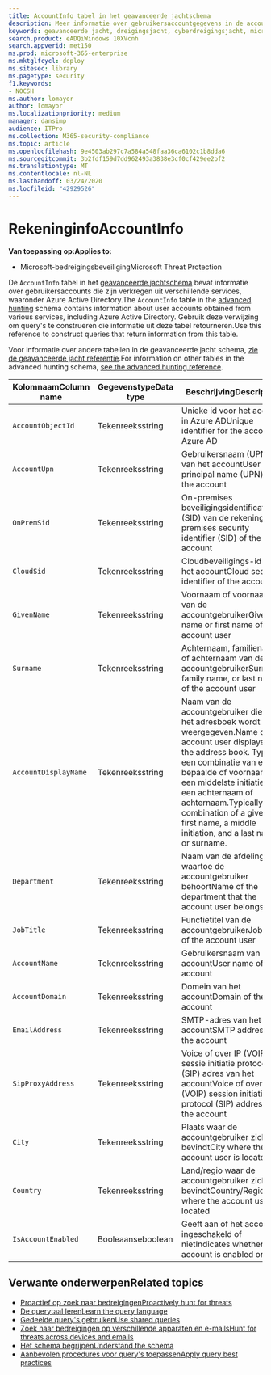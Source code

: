 ```yaml
---
title: AccountInfo tabel in het geavanceerde jachtschema
description: Meer informatie over gebruikersaccountgegevens in de accountinfo-tabel van het geavanceerde jachtschema
keywords: geavanceerde jacht, dreigingsjacht, cyberdreigingsjacht, microsoft threat protection, microsoft 365, mtp, m365, search, query, telemetrie, schemareferentie, kusto, tabel, kolom, gegevenstype, beschrijving, AlertInfo, alert, entiteiten, bewijs, bestand, IP-adres, apparaat, machine, gebruiker, account
search.product: eADQiWindows 10XVcnh
search.appverid: met150
ms.prod: microsoft-365-enterprise
ms.mktglfcycl: deploy
ms.sitesec: library
ms.pagetype: security
f1.keywords:
- NOCSH
ms.author: lomayor
author: lomayor
ms.localizationpriority: medium
manager: dansimp
audience: ITPro
ms.collection: M365-security-compliance
ms.topic: article
ms.openlocfilehash: 9e4503ab297c7a584a548faa36ca6102c1b8dda6
ms.sourcegitcommit: 3b2fdf159d7dd962493a3838e3cf0cf429ee2bf2
ms.translationtype: MT
ms.contentlocale: nl-NL
ms.lasthandoff: 03/24/2020
ms.locfileid: "42929526"
---
```

# <a name="accountinfo"></a><span data-ttu-id="7e3e0-104">Rekeninginfo</span><span class="sxs-lookup"><span data-stu-id="7e3e0-104">AccountInfo</span></span>

<span data-ttu-id="7e3e0-105">**Van toepassing op:**</span><span class="sxs-lookup"><span data-stu-id="7e3e0-105">**Applies to:**</span></span>
- <span data-ttu-id="7e3e0-106">Microsoft-bedreigingsbeveiliging</span><span class="sxs-lookup"><span data-stu-id="7e3e0-106">Microsoft Threat Protection</span></span>

<span data-ttu-id="7e3e0-107">De `AccountInfo` tabel in het [geavanceerde jachtschema](advanced-hunting-overview.md) bevat informatie over gebruikersaccounts die zijn verkregen uit verschillende services, waaronder Azure Active Directory.</span><span class="sxs-lookup"><span data-stu-id="7e3e0-107">The `AccountInfo` table in the [advanced hunting](advanced-hunting-overview.md) schema contains information about user accounts obtained from various services, including Azure Active Directory.</span></span> <span data-ttu-id="7e3e0-108">Gebruik deze verwijzing om query's te construeren die informatie uit deze tabel retourneren.</span><span class="sxs-lookup"><span data-stu-id="7e3e0-108">Use this reference to construct queries that return information from this table.</span></span>

<span data-ttu-id="7e3e0-109">Voor informatie over andere tabellen in de geavanceerde jacht schema, [zie de geavanceerde jacht referentie](advanced-hunting-schema-tables.md).</span><span class="sxs-lookup"><span data-stu-id="7e3e0-109">For information on other tables in the advanced hunting schema, [see the advanced hunting reference](advanced-hunting-schema-tables.md).</span></span>

| <span data-ttu-id="7e3e0-110">Kolomnaam</span><span class="sxs-lookup"><span data-stu-id="7e3e0-110">Column name</span></span> | <span data-ttu-id="7e3e0-111">Gegevenstype</span><span class="sxs-lookup"><span data-stu-id="7e3e0-111">Data type</span></span> | <span data-ttu-id="7e3e0-112">Beschrijving</span><span class="sxs-lookup"><span data-stu-id="7e3e0-112">Description</span></span> |
|-------------|-----------|-------------|
| `AccountObjectId` | <span data-ttu-id="7e3e0-113">Tekenreeks</span><span class="sxs-lookup"><span data-stu-id="7e3e0-113">string</span></span> | <span data-ttu-id="7e3e0-114">Unieke id voor het account in Azure AD</span><span class="sxs-lookup"><span data-stu-id="7e3e0-114">Unique identifier for the account in Azure AD</span></span> |
| `AccountUpn` | <span data-ttu-id="7e3e0-115">Tekenreeks</span><span class="sxs-lookup"><span data-stu-id="7e3e0-115">string</span></span> | <span data-ttu-id="7e3e0-116">Gebruikersnaam (UPN) van het account</span><span class="sxs-lookup"><span data-stu-id="7e3e0-116">User principal name (UPN) of the account</span></span> |
| `OnPremSid` | <span data-ttu-id="7e3e0-117">Tekenreeks</span><span class="sxs-lookup"><span data-stu-id="7e3e0-117">string</span></span> | <span data-ttu-id="7e3e0-118">On-premises beveiligingsidentificatie (SID) van de rekening</span><span class="sxs-lookup"><span data-stu-id="7e3e0-118">On-premises security identifier (SID) of the account</span></span> |
| `CloudSid` | <span data-ttu-id="7e3e0-119">Tekenreeks</span><span class="sxs-lookup"><span data-stu-id="7e3e0-119">string</span></span> | <span data-ttu-id="7e3e0-120">Cloudbeveiligings-id van het account</span><span class="sxs-lookup"><span data-stu-id="7e3e0-120">Cloud security identifier of the account</span></span> |
| `GivenName` | <span data-ttu-id="7e3e0-121">Tekenreeks</span><span class="sxs-lookup"><span data-stu-id="7e3e0-121">string</span></span> | <span data-ttu-id="7e3e0-122">Voornaam of voornaam van de accountgebruiker</span><span class="sxs-lookup"><span data-stu-id="7e3e0-122">Given name or first name of the account user</span></span> |
| `Surname` | <span data-ttu-id="7e3e0-123">Tekenreeks</span><span class="sxs-lookup"><span data-stu-id="7e3e0-123">string</span></span> | <span data-ttu-id="7e3e0-124">Achternaam, familienaam of achternaam van de accountgebruiker</span><span class="sxs-lookup"><span data-stu-id="7e3e0-124">Surname, family name, or last name of the account user</span></span> |
| `AccountDisplayName` | <span data-ttu-id="7e3e0-125">Tekenreeks</span><span class="sxs-lookup"><span data-stu-id="7e3e0-125">string</span></span> | <span data-ttu-id="7e3e0-126">Naam van de accountgebruiker die in het adresboek wordt weergegeven.</span><span class="sxs-lookup"><span data-stu-id="7e3e0-126">Name of the account user displayed in the address book.</span></span> <span data-ttu-id="7e3e0-127">Typisch een combinatie van een bepaalde of voornaam, een middelste initiatie, en een achternaam of achternaam.</span><span class="sxs-lookup"><span data-stu-id="7e3e0-127">Typically a combination of a given or first name, a middle initiation, and a last name or surname.</span></span> |
| `Department` | <span data-ttu-id="7e3e0-128">Tekenreeks</span><span class="sxs-lookup"><span data-stu-id="7e3e0-128">string</span></span> | <span data-ttu-id="7e3e0-129">Naam van de afdeling waartoe de accountgebruiker behoort</span><span class="sxs-lookup"><span data-stu-id="7e3e0-129">Name of the department that the account user belongs to</span></span> |
| `JobTitle` | <span data-ttu-id="7e3e0-130">Tekenreeks</span><span class="sxs-lookup"><span data-stu-id="7e3e0-130">string</span></span> | <span data-ttu-id="7e3e0-131">Functietitel van de accountgebruiker</span><span class="sxs-lookup"><span data-stu-id="7e3e0-131">Job title of the account user</span></span> |
| `AccountName` | <span data-ttu-id="7e3e0-132">Tekenreeks</span><span class="sxs-lookup"><span data-stu-id="7e3e0-132">string</span></span> | <span data-ttu-id="7e3e0-133">Gebruikersnaam van het account</span><span class="sxs-lookup"><span data-stu-id="7e3e0-133">User name of the account</span></span> |
| `AccountDomain` | <span data-ttu-id="7e3e0-134">Tekenreeks</span><span class="sxs-lookup"><span data-stu-id="7e3e0-134">string</span></span> | <span data-ttu-id="7e3e0-135">Domein van het account</span><span class="sxs-lookup"><span data-stu-id="7e3e0-135">Domain of the account</span></span> |
| `EmailAddress` | <span data-ttu-id="7e3e0-136">Tekenreeks</span><span class="sxs-lookup"><span data-stu-id="7e3e0-136">string</span></span> | <span data-ttu-id="7e3e0-137">SMTP-adres van het account</span><span class="sxs-lookup"><span data-stu-id="7e3e0-137">SMTP address of the account</span></span> |
| `SipProxyAddress` | <span data-ttu-id="7e3e0-138">Tekenreeks</span><span class="sxs-lookup"><span data-stu-id="7e3e0-138">string</span></span> | <span data-ttu-id="7e3e0-139">Voice of over IP (VOIP) sessie initiatie protocol (SIP) adres van het account</span><span class="sxs-lookup"><span data-stu-id="7e3e0-139">Voice of over IP (VOIP) session initiation protocol (SIP) address of the account</span></span> |
| `City` | <span data-ttu-id="7e3e0-140">Tekenreeks</span><span class="sxs-lookup"><span data-stu-id="7e3e0-140">string</span></span> | <span data-ttu-id="7e3e0-141">Plaats waar de accountgebruiker zich bevindt</span><span class="sxs-lookup"><span data-stu-id="7e3e0-141">City where the account user is located</span></span> |
| `Country` | <span data-ttu-id="7e3e0-142">Tekenreeks</span><span class="sxs-lookup"><span data-stu-id="7e3e0-142">string</span></span> | <span data-ttu-id="7e3e0-143">Land/regio waar de accountgebruiker zich bevindt</span><span class="sxs-lookup"><span data-stu-id="7e3e0-143">Country/Region where the account user is located</span></span> |
| `IsAccountEnabled` | <span data-ttu-id="7e3e0-144">Booleaanse</span><span class="sxs-lookup"><span data-stu-id="7e3e0-144">boolean</span></span> | <span data-ttu-id="7e3e0-145">Geeft aan of het account is ingeschakeld of niet</span><span class="sxs-lookup"><span data-stu-id="7e3e0-145">Indicates whether the account is enabled or not</span></span> |

## <a name="related-topics"></a><span data-ttu-id="7e3e0-146">Verwante onderwerpen</span><span class="sxs-lookup"><span data-stu-id="7e3e0-146">Related topics</span></span>
- [<span data-ttu-id="7e3e0-147">Proactief op zoek naar bedreigingen</span><span class="sxs-lookup"><span data-stu-id="7e3e0-147">Proactively hunt for threats</span></span>](advanced-hunting-overview.md)
- [<span data-ttu-id="7e3e0-148">De querytaal leren</span><span class="sxs-lookup"><span data-stu-id="7e3e0-148">Learn the query language</span></span>](advanced-hunting-query-language.md)
- [<span data-ttu-id="7e3e0-149">Gedeelde query's gebruiken</span><span class="sxs-lookup"><span data-stu-id="7e3e0-149">Use shared queries</span></span>](advanced-hunting-shared-queries.md)
- [<span data-ttu-id="7e3e0-150">Zoek naar bedreigingen op verschillende apparaten en e-mails</span><span class="sxs-lookup"><span data-stu-id="7e3e0-150">Hunt for threats across devices and emails</span></span>](advanced-hunting-query-emails-devices.md)
- [<span data-ttu-id="7e3e0-151">Het schema begrijpen</span><span class="sxs-lookup"><span data-stu-id="7e3e0-151">Understand the schema</span></span>](advanced-hunting-schema-tables.md)
- [<span data-ttu-id="7e3e0-152">Aanbevolen procedures voor query's toepassen</span><span class="sxs-lookup"><span data-stu-id="7e3e0-152">Apply query best practices</span></span>](advanced-hunting-best-practices.md)
